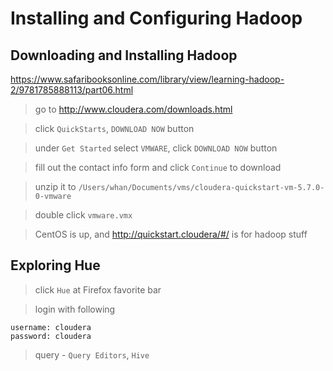 # Installing and Configuring Hadoop

## Downloading and Installing Hadoop

https://www.safaribooksonline.com/library/view/learning-hadoop-2/9781785888113/part06.html

> go to http://www.cloudera.com/downloads.html

> click `QuickStarts`, `DOWNLOAD NOW` button

> under `Get Started` select `VMWARE`, click `DOWNLOAD NOW` button

> fill out the contact info form and click `Continue` to download

> unzip it to `/Users/whan/Documents/vms/cloudera-quickstart-vm-5.7.0-0-vmware`

> double click `vmware.vmx` 

> CentOS is up, and http://quickstart.cloudera/#/ is for hadoop stuff

## Exploring Hue

> click `Hue` at Firefox favorite bar

> login with following

```
username: cloudera
password: cloudera
```

> query - `Query Editors`, `Hive`
